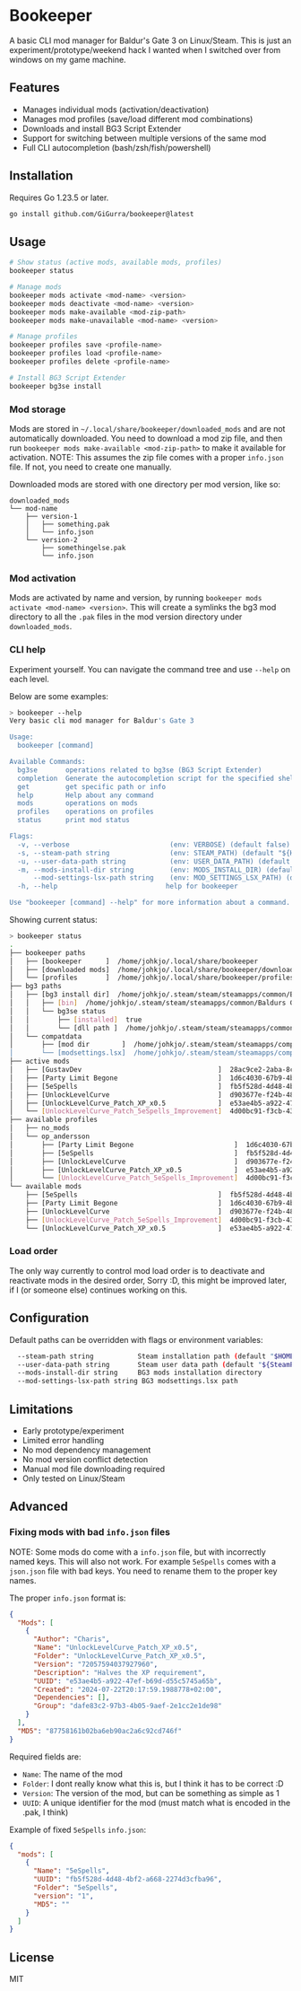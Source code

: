 # Bookeeper

A basic CLI mod manager for Baldur's Gate 3 on Linux/Steam. This is just an experiment/prototype/weekend hack I wanted
when I switched over from windows on my game machine.

## Features

- Manages individual mods (activation/deactivation)
- Manages mod profiles (save/load different mod combinations)
- Downloads and install BG3 Script Extender
- Support for switching between multiple versions of the same mod
- Full CLI autocompletion (bash/zsh/fish/powershell)

## Installation

Requires Go 1.23.5 or later.

```bash
go install github.com/GiGurra/bookeeper@latest
```

## Usage

```bash
# Show status (active mods, available mods, profiles)
bookeeper status

# Manage mods
bookeeper mods activate <mod-name> <version>
bookeeper mods deactivate <mod-name> <version>
bookeeper mods make-available <mod-zip-path>
bookeeper mods make-unavailable <mod-name> <version>

# Manage profiles
bookeeper profiles save <profile-name>
bookeeper profiles load <profile-name>
bookeeper profiles delete <profile-name>

# Install BG3 Script Extender
bookeeper bg3se install
```

### Mod storage

Mods are stored in `~/.local/share/bookeeper/downloaded_mods` and are not automatically downloaded. You need to download
a mod zip file, and then run `bookeeper mods make-available <mod-zip-path>` to make it available for activation.
NOTE: This assumes the zip file comes with a proper `info.json` file. If not, you need to create one manually.

Downloaded mods are stored with one directory per mod version, like so:

```
downloaded_mods
└── mod-name
    ├── version-1
    │   ├── something.pak
    │   └── info.json
    └── version-2
        ├── somethingelse.pak
        └── info.json
```


### Mod activation

Mods are activated by name and version, by running `bookeeper mods activate <mod-name> <version>`. This will create a
symlinks the bg3 mod directory to all the `.pak` files in the mod version directory under `downloaded_mods`.

### CLI help

Experiment yourself. You can navigate the command tree and use `--help` on each level.

Below are some examples:

```bash
> bookeeper --help
Very basic cli mod manager for Baldur's Gate 3

Usage:
  bookeeper [command]

Available Commands:
  bg3se       operations related to bg3se (BG3 Script Extender)
  completion  Generate the autocompletion script for the specified shell
  get         get specific path or info
  help        Help about any command
  mods        operations on mods
  profiles    operations on profiles
  status      print mod status

Flags:
  -v, --verbose                         (env: VERBOSE) (default false)
  -s, --steam-path string               (env: STEAM_PATH) (default "${HOME}/.steam/steam")
  -u, --user-data-path string           (env: USER_DATA_PATH) (default "${SteamPath}/userdata/[0]")
  -m, --mods-install-dir string         (env: MODS_INSTALL_DIR) (default "${SteamPath}/steamapps/compatdata/1086940/pfx/drive_c/users/steamuser/AppData/Local/Larian Studios/Baldur's Gate 3/Mods")
      --mod-settings-lsx-path string    (env: MOD_SETTINGS_LSX_PATH) (default "${SteamPath}/steamapps/compatdata/1086940/pfx/drive_c/users/steamuser/AppData/Local/Larian Studios/Baldur's Gate 3/PlayerProfiles/Public/modsettings.lsx")
  -h, --help                           help for bookeeper

Use "bookeeper [command] --help" for more information about a command.
````

Showing current status:

```bash
> bookeeper status
.
├── bookeeper paths
│   ├── [bookeeper      ]  /home/johkjo/.local/share/bookeeper
│   ├── [downloaded mods]  /home/johkjo/.local/share/bookeeper/downloaded_mods
│   └── [profiles       ]  /home/johkjo/.local/share/bookeeper/profiles
├── bg3 paths
│   ├── [bg3 install dir]  /home/johkjo/.steam/steam/steamapps/common/Baldurs Gate 3
│   │   ├── [bin]  /home/johkjo/.steam/steam/steamapps/common/Baldurs Gate 3/bin
│   │   └── bg3se status
│   │       ├── [installed]  true
│   │       └── [dll path ]  /home/johkjo/.steam/steam/steamapps/common/Baldurs Gate 3/bin/DWrite.dll
│   └── compatdata
│       ├── [mod dir        ]  /home/johkjo/.steam/steam/steamapps/compatdata/1086940/pfx/drive_c/users/steamuser/AppData/Local/Larian Studios/Baldur's Gate 3/Mods
│       └── [modsettings.lsx]  /home/johkjo/.steam/steam/steamapps/compatdata/1086940/pfx/drive_c/users/steamuser/AppData/Local/Larian Studios/Baldur's Gate 3/PlayerProfiles/Public/modsettings.lsx
├── active mods
│   ├── [GustavDev                                  ]  28ac9ce2-2aba-8cda-b3b5-6e922f71b6b8, v 36028797018963968
│   ├── [Party Limit Begone                         ]  1d6c4030-67b9-4b0a-b3ab-caf6dd73d1af, v 72902018968059904
│   ├── [5eSpells                                   ]  fb5f528d-4d48-4bf2-a668-2274d3cfba96, v 1
│   ├── [UnlockLevelCurve                           ]  d903677e-f24b-48ec-ab20-98dcc116a371, v 72057594037927962
│   ├── [UnlockLevelCurve_Patch_XP_x0.5             ]  e53ae4b5-a922-47ef-b69d-d55c5745a65b, v 72057594037927960
│   └── [UnlockLevelCurve_Patch_5eSpells_Improvement]  4d00bc91-f3cb-430a-b86f-a59a6af2171e, v 72057594037927960
├── available profiles
│   ├── no_mods
│   └── op_andersson
│       ├── [Party Limit Begone                         ]  1d6c4030-67b9-4b0a-b3ab-caf6dd73d1af, v 72902018968059904
│       ├── [5eSpells                                   ]  fb5f528d-4d48-4bf2-a668-2274d3cfba96, v 1
│       ├── [UnlockLevelCurve                           ]  d903677e-f24b-48ec-ab20-98dcc116a371, v 72057594037927962
│       ├── [UnlockLevelCurve_Patch_XP_x0.5             ]  e53ae4b5-a922-47ef-b69d-d55c5745a65b, v 72057594037927960
│       └── [UnlockLevelCurve_Patch_5eSpells_Improvement]  4d00bc91-f3cb-430a-b86f-a59a6af2171e, v 72057594037927960
└── available mods
    ├── [5eSpells                                   ]  fb5f528d-4d48-4bf2-a668-2274d3cfba96, v 1
    ├── [Party Limit Begone                         ]  1d6c4030-67b9-4b0a-b3ab-caf6dd73d1af, v 72902018968059904
    ├── [UnlockLevelCurve                           ]  d903677e-f24b-48ec-ab20-98dcc116a371, v 72057594037927962
    ├── [UnlockLevelCurve_Patch_5eSpells_Improvement]  4d00bc91-f3cb-430a-b86f-a59a6af2171e, v 72057594037927960
    └── [UnlockLevelCurve_Patch_XP_x0.5             ]  e53ae4b5-a922-47ef-b69d-d55c5745a65b, v 72057594037927960
```

### Load order

The only way currently to control mod load order is to deactivate and reactivate mods in the desired order,
Sorry :D, this might be improved later, if I (or someone else) continues working on this.

## Configuration

Default paths can be overridden with flags or environment variables:

```bash
  --steam-path string           Steam installation path (default "$HOME/.steam/steam")
  --user-data-path string       Steam user data path (default "${SteamPath}/userdata/[0]")
  --mods-install-dir string     BG3 mods installation directory
  --mod-settings-lsx-path string BG3 modsettings.lsx path
```

## Limitations

- Early prototype/experiment
- Limited error handling
- No mod dependency management
- No mod version conflict detection
- Manual mod file downloading required
- Only tested on Linux/Steam

## Advanced

### Fixing mods with bad `info.json` files

NOTE: Some mods do come with a `info.json` file, but with incorrectly named keys. This will also not work.
For example `5eSpells` comes with a `json.json` file with bad keys. You need to rename them to the proper key names.

The proper `info.json` format is:
```json
{
  "Mods": [
    {
      "Author": "Charis",
      "Name": "UnlockLevelCurve_Patch_XP_x0.5",
      "Folder": "UnlockLevelCurve_Patch_XP_x0.5",
      "Version": "72057594037927960",
      "Description": "Halves the XP requirement",
      "UUID": "e53ae4b5-a922-47ef-b69d-d55c5745a65b",
      "Created": "2024-07-22T20:17:59.1988778+02:00",
      "Dependencies": [],
      "Group": "dafe83c2-97b3-4b05-9aef-2e1cc2e1de98"
    }
  ],
  "MD5": "87758161b02ba6eb90ac2a6c92cd746f"
}
```

Required fields are:
- `Name`: The name of the mod
- `Folder`: I dont really know what this is, but I think it has to be correct :D
- `Version`: The version of the mod, but can be something as simple as 1
- `UUID`: A unique identifier for the mod (must match what is encoded in the .pak, I think)

Example of fixed `5eSpells` `info.json`:
```json
{
  "mods": [
    {
      "Name": "5eSpells",
      "UUID": "fb5f528d-4d48-4bf2-a668-2274d3cfba96",
      "Folder": "5eSpells",
      "version": "1",
      "MD5": ""
    }
  ]
}
```
## License

MIT

